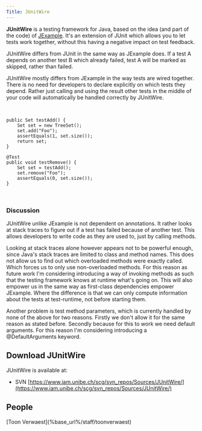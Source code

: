 ```yaml
---
Title: JUnitWire
---
```


<b>JUnitWire</b> is a testing framework for Java, based on the idea (and part of the code) of [JExample](%base_url%/research/jexample). It's an extension of JUnit which allows you to let tests work together, without this having a negative impact on test feedback.

JUnitWire differs from JUnit in the same way as JExample does. If a test A depends on another test B which already failed, test A will be marked as skipped, rather than failed.

JUnitWire mostly differs from JExample in the way tests are wired together. There is no need for developers to declare explicitly on which tests they depend. Rather just calling and using the result other tests in the middle of your code will automatically be handled correctly by JUnitWire.

<br>

```@Test
public Set testAdd() {
    Set set = new TreeSet();
    set.add("Foo");
    assertEquals(1, set.size());
    return set;
}

@Test
public void testRemove() {
    Set set = testAdd();
    set.remove("Foo");
    assertEquals(0, set.size());
}
```

<br>

<h3>Discussion</h3>
JUnitWire unlike JExample is not dependent on annotations. It rather looks at stack traces to figure out if a test has failed because of another test. This allows developers to write code as they are used to, just by calling methods.

Looking at stack traces alone however appears not to be powerful enough, since Java's stack traces are limited to class and method names. This does not allow us to find out which overloaded methods were exactly called. Which forces us to only use non-overloaded methods. For this reason as future work I'm considering introducing a way of invoking methods as such that the testing framework knows at runtime what's going on. This will also empower us in the same way as first-class dependencies empower JExample. Where the difference is that we can only compute information about the tests at test-runtime, not before starting them. 

Another problem is test method parameters, which is currently handled by none of the above for two reasons. Firstly we don't allow it for the same reason as stated before. Secondly because for this to work we need default arguments. For this reason I'm considering introducing a @DefaultArguments keyword.

<h2>Download JUnitWire</h2>
JUnitWire is available at:

-  SVN [https://www.iam.unibe.ch/scg/svn_repos/Sources/JUnitWire/](https://www.iam.unibe.ch/scg/svn_repos/Sources/JUnitWire/)

<h2>People</h2>
[Toon Verwaest](%base_url%/staff/toonverwaest)
